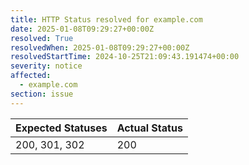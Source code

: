 ```yaml
---
title: HTTP Status resolved for example.com
date: 2025-01-08T09:29:27+00:00Z
resolved: True
resolvedWhen: 2025-01-08T09:29:27+00:00Z
resolvedStartTime: 2024-10-25T21:09:43.191474+00:00
severity: notice
affected:
  - example.com
section: issue
---
```


| Expected Statuses | Actual Status  |
|-------------------|----------------|
| 200, 301, 302 | 200 |
